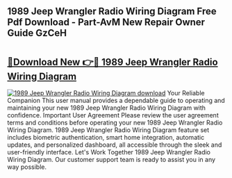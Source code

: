 ## 1989 Jeep Wrangler Radio Wiring Diagram Free Pdf Download - Part-AvM New Repair Owner Guide GzCeH

# <h2><a href="http://dfix9p.blite.top/?on=1989+Jeep+Wrangler+Radio+Wiring+Diagram">🔗Download New 👉🔴 1989 Jeep Wrangler Radio Wiring Diagram</a></h2>

[![1989 Jeep Wrangler Radio Wiring Diagram download](https://i.imgur.com/lujVjoI.png)](http://dfix9p.blite.top/?on=1989+Jeep+Wrangler+Radio+Wiring+Diagram)
Your Reliable Companion This user manual provides a dependable guide to operating and maintaining your new 1989 Jeep Wrangler Radio Wiring Diagram with confidence. Important User Agreement Please review the user agreement terms and conditions before operating your new 1989 Jeep Wrangler Radio Wiring Diagram. 1989 Jeep Wrangler Radio Wiring Diagram feature set includes biometric authentication, smart home integration, automatic updates, and personalized dashboard, all accessible through the sleek and user-friendly interface. Let's Work Together 1989 Jeep Wrangler Radio Wiring Diagram. Our customer support team is ready to assist you in any way possible.
